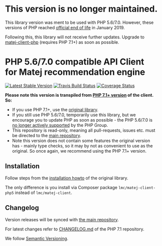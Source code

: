 # This version is no longer maintained.

This library version was ment to be used with PHP 5.6/7.0. However, these versions of PHP reached [official end of life](https://www.php.net/supported-versions.php) in January 2019.

Following this, this library will not receive further updates. Upgrade to [matej-client-php][original] (requires PHP 7.1+) as soon as possible.

# PHP 5.6/7.0 compatible API Client for Matej recommendation engine

[![Latest Stable Version](https://img.shields.io/packagist/v/lmc/matej-client-php5.svg?style=flat-square)](https://packagist.org/packages/lmc/matej-client-php5)
[![Travis Build Status](https://img.shields.io/travis/lmc-eu/matej-client-php5/master.svg?style=flat-square)](https://travis-ci.org/lmc-eu/matej-client-php5)
[![Coverage Status](https://img.shields.io/coveralls/lmc-eu/matej-client-php5/master.svg?style=flat-square)](https://coveralls.io/r/lmc-eu/matej-client-php5?branch=master)

**Please note this version is transpiled from [PHP 7.1+ version][original] of the client. So:**

- If you use PHP 7.1+, use the [original library][original]. 
- If you still use PHP 5.6/7.0, temporarily use this library, but we encourage you to update PHP as soon as possible - the PHP 5.6/7.0 is [no longer actively supported](http://php.net/supported-versions.php) by the PHP Group.
- This repository is read-only, meaning all pull-requests, issues etc. must be directed to the [main repository][original].
- Note this version does not contain some features the original version has - mainly type checks, so it may by not as convenient to use as the original. So once again, we recommend using the PHP 7.1+ version.

## Installation

Follow steps from the [installation howto][original-installation] of the original library.

The only difference is you install via Composer package `lmc/matej-client-php5` instead of `lmc/matej-client`.

## Changelog
Version releases will be synced with [the main repository][original].

For latest changes refer to [CHANGELOG.md][original-changelog] of the PHP 7.1 repository. 

We follow [Semantic Versioning](http://semver.org/).

[original]: https://github.com/lmc-eu/matej-client-php
[original-changelog]: https://github.com/lmc-eu/matej-client-php/blob/master/CHANGELOG.md
[original-installation]: https://github.com/OndraM/matej-client-php#installation
